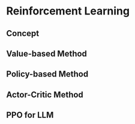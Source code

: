 # Reinforcement Learning

## Concept

## Value-based Method

## Policy-based Method

## Actor-Critic Method

## PPO for LLM